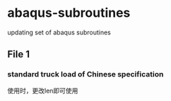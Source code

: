 # abaqus-subroutines
updating set of abaqus subroutines
## File 1
### standard truck load of Chinese specification
使用时，更改len即可使用
